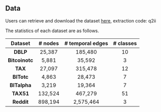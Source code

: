 ## Data

Users can retrieve and download the dataset [here](https://pan.baidu.com/s/1PBCpmR8_xB2XbaF0c8rxOw ), extraction code: q2ii

The statistics of each dataset are as follows.

|  **Dataset**   | # nodes | # temporal edges | # classes |
| :------------: | :-----: | :--------------: | :-------: |
|    **DBLP**    | 25,387  |     185,480      |    10     |
| **Bitcoinotc** |  5,881  |      35,592      |     3     |
|    **TAX**     | 27,097  |     315,478      |    12     |
|   **BITotc**   |  4,863  |      28,473      |     7     |
|  **BITalpha**  |  3,219  |      19,364      |     7     |
|   **TAX51**    | 132,524 |     467,279      |    51     |
|   **Reddit**   | 898,194 |    2,575,464     |     3     |

